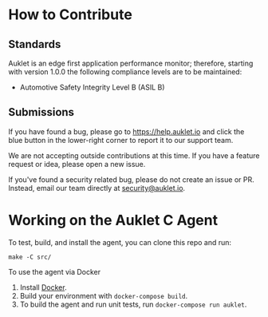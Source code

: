 # How to Contribute

## Standards

Auklet is an edge first application performance monitor; therefore, starting
with version 1.0.0 the following compliance levels are to be maintained:

- Automotive Safety Integrity Level B (ASIL B)

## Submissions

If you have found a bug, please go to https://help.auklet.io and click the blue
button in the lower-right corner to report it to our support team.

We are not accepting outside contributions at this time. If you have a feature
request or idea, please open a new issue.

If you've found a security related bug, please do not create an issue or PR.
Instead, email our team directly at [security@auklet.io](mailto:security@auklet.io).

# Working on the Auklet C Agent
To test, build, and install the agent, you can clone this repo and run:

	make -C src/

To use the agent via Docker
1. Install [Docker](www.docker.com/products/docker-desktop).
1. Build your environment with `docker-compose build`.
1. To build the agent and run unit tests, run `docker-compose run auklet`.
